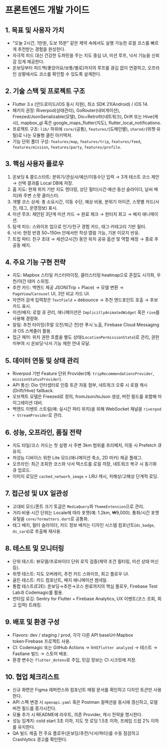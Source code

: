﻿# 프론트엔드 개발 가이드

## 1. 목표 및 사용자 가치
- "오늘 2시간, 1만원, 도보 15분" 같은 제약 속에서도 실행 가능한 로컬 코스를 빠르게 추천받는 경험을 완성한다.
- 자극적 피드 대신 건강한 도파민을 주는 지도 중심 UI, 미션 루프, 낙서 기능을 신뢰감 있게 제공한다.
- 온보딩부터 피드백(좋았어요/보통/별로)까지의 루프를 끊김 없이 연결하고, 오프라인 상황에서도 코스를 확인할 수 있도록 설계한다.

## 2. 기술 스택 및 프로젝트 구조
- Flutter 3.x (안드로이드/iOS 동시 지원), 최소 SDK 21(Android) / iOS 14.
- 패키지 권장: Riverpod(상태관리), GoRouter(내비게이션), Freezed/JsonSerializable(모델), Dio+Retrofit(네트워크), Drift 또는 Hive(캐시), mapbox_gl 혹은 google_maps_flutter(지도), flutter_local_notifications.
- 프로젝트 구조: `lib/` 하위에 `core/`(공통), `features/`(도메인별), `shared/`(위젯·유틸)로 나눈 모듈형 클린 아키텍처.
- 기능 단위 폴더 구성: `features/map`, `features/trip`, `features/feed`, `features/mission`, `features/party`, `features/profile`.

## 3. 핵심 사용자 플로우
1. 온보딩 & 콜드스타트: 분위기/관심사/예산/이동수단 입력 → 3개 테스트 코스 제안 → 선택 결과를 Local DB에 저장.
2. 홈 지도: 현재 위치 기반 지도 렌더링, 상단 필터(시간·예산·동선 슬라이더, 날씨 배지)와 주변 스팟 클러스터.
3. 개별 코스 상세: 총 소요시간, 이동 수단, 예상 비용, 분위기 아이콘, 스팟별 카드(사진, 태그, 운영정보) 표시.
4. 미션 루프: 제안된 3단계 미션 카드 → 완료 체크 → 원터치 회고 → 배지 애니메이션.
5. 탐색 피드: 스와이프 업으로 인기/친구 경험 카드, 태그·카테고리 기반 필터.
6. 낙서: 현장 반경 50~150m 안에서만 작성·열람 가능, 기본 이모지 반응.
7. 트립 파티: 친구 초대 → 세션(2시간) 동안 위치 공유 옵션 및 역할 배정 → 종료 후 공동 배지.

## 4. 주요 기능 구현 전략
- 지도: Mapbox 스타일 커스터마이징, 클러스터링·heatmap으로 혼잡도 시각화, 우천/야간 테마 스위칭.
- 추천 카드: 백엔드 제공 JSON(Trip + Place) → 모델 변환 → `PageView`/`Carousel` UI, 3안 비교 카드 UI.
- 자연어 검색 입력창은 `TextField` + debounce → 추천 엔드포인트 호출 → 후보 카드 표시.
- 미션/배지: 로컬 큐 관리, 애니메이션은 `ImplicitlyAnimatedWidget` 혹은 `rive`를 사용해 경량화.
- 알림: 추천 타이밍(주말 오전/퇴근 전)만 푸시 노출, Firebase Cloud Messaging과 OS 스케줄러 활용.
- 접근 제어: 위치 권한 흐름을 별도 상태(`LocationPermissionState`)로 관리, 권한 미부여 시 온보딩·낙서 기능 제한 안내 모달.

## 5. 데이터 연동 및 상태 관리
- Riverpod 기반 Feature 단위 Provider(예: `tripRecommendationsProvider`, `missionStatusProvider`).
- API 통신: Dio 인터셉터로 인증 토큰 자동 첨부, 네트워크 오류 시 로컬 캐시(Drift/Hive) fallback.
- 오브젝트 모델은 Freezed로 정의, fromJson/toJson 생성, 버전 필드를 포함해 마이그레이션 대비.
- 백엔드 이벤트 스트림(예: 실시간 파티 위치)을 위해 WebSocket 채널을 `riverpod + StreamProvider`로 관리.

## 6. 성능, 오프라인, 품질 전략
- 지도 타일/코스 카드는 첫 실행 시 주변 3km 범위를 프리페치, 이동 시 Prefetch 큐 유지.
- 저성능 디바이스 위한 Lite 모드(애니메이션 축소, 2D 마커) 제공 플래그.
- 오프라인: 최근 조회한 코스와 낙서 텍스트를 로컬 저장, 네트워크 복구 시 동기화 큐 업로드.
- 이미지 로딩은 `cached_network_image` + LRU 캐시, 저해상/고해상 단계적 로딩.

## 7. 접근성 및 UX 일관성
- 고대비 모드/폰트 크기 토글은 `MediaQuery`와 `ThemeExtension`으로 관리.
- 거리·비용·시간 단위는 Locale에 따라 포맷(예: 1.2km, ₩9,000). 통화/시간 포맷 유틸을 `core/formatters.dart`로 공통화.
- 태그 배지, 필터 슬라이더, 카드 정보 배치는 디자인 시스템 컴포넌트(`ds_badge`, `ds_card`)로 추출해 재사용.

## 8. 테스트 및 모니터링
- 단위 테스트: 뷰모델/프로바이더 단위 로직 검증(제약 조건 필터링, 미션 상태 머신 등).
- 위젯 테스트: 지도 오버레이, 추천 카드 스와이프, 회고 플로우 UI.
- 골든 테스트: 카드 컴포넌트, 배지 애니메이션 썸네일.
- 통합 테스트(E2E): 온보딩→추천→코스 완료까지의 핵심 플로우, Firebase Test Lab과 Codemagic를 활용.
- 런타임 로깅: Sentry for Flutter + Firebase Analytics, UX 이벤트(코스 조회, 회고 입력) 트래킹.

## 9. 배포 및 환경 구성
- Flavors: dev / staging / prod, 각각 다른 API baseUrl·Mapbox token·Firebase 프로젝트 사용.
- CI: Codemagic 또는 GitHub Actions → lint(`flutter analyze`) → 테스트 → Fastlane 빌드 → 스토어 배포.
- 환경 변수는 `flutter_dotenv`로 주입, 민감 정보는 CI 시크릿에 저장.

## 10. 협업 체크리스트
- 신규 화면은 Figma 레퍼런스와 컴포넌트 매핑 문서를 확인하고 디자인 토큰만 사용한다.
- API 스펙 변경 시 `openapi.yaml` 혹은 Postman 컬렉션을 동시에 갱신하고, 모델 버전 필드를 증가시킨다.
- 모듈 추가 시 README에 라우트, 의존 Provider, 캐시 전략을 명시한다.
- 성능 임계치: cold start 3초 이하, 지도 첫 로딩 1.5초 이하, 프레임 드랍 2% 이하를 유지한다.
- QA 빌드 제출 전 주요 플로우(온보딩/추천/낙서/파티)를 수동 점검하고 Crashlytics 경고를 확인한다.
